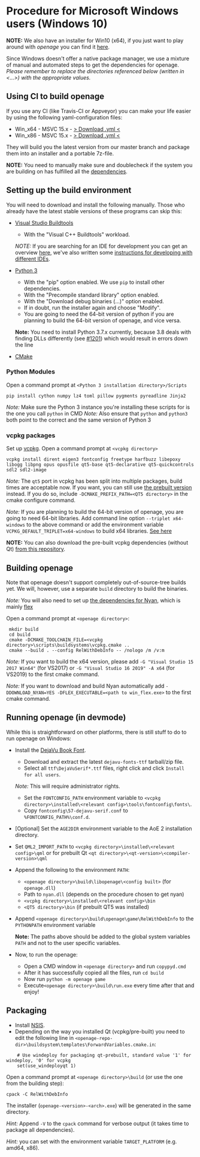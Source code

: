 # Procedure for Microsoft Windows users (Windows 10)

__NOTE:__ We also have an installer for Win10 (x64), if you just want to play around with *openage* you can find it [here](https://github.com/SFTtech/openage/releases).

 Since Windows doesn't offer a native package manager, we use a mixture of manual and automated steps to get the dependencies for openage.
 *Please remember to replace the directories referenced below (written in <...>) with the appropriate values.*

## Using CI to build openage
If you use any CI (like Travis-CI or Appveyor) you can make your life easier by using the following yaml-configuration files:
- Win_x64 - MSVC 15.x - [> Download .yml <](https://gist.githubusercontent.com/simonsan/4c73314e005239938110ec9c91e484c0/raw/)
- Win_x86 - MSVC 15.x - [> Download .yml <](https://gist.githubusercontent.com/simonsan/390f2e3f60667608f74a2ed687e14dad/raw/)

They will build you the latest version from our master branch and package them into an installer and a portable 7z-file.

__NOTE:__ You need to manually make sure and doublecheck if the system you are building on has fulfilled all the [dependencies](/doc/building.md).

## Setting up the build environment
 You will need to download and install the following manually.
 Those who already have the latest stable versions of these programs can skip this:
 - [Visual Studio Buildtools](https://download.visualstudio.microsoft.com/download/pr/10413969-2070-40ea-a0ca-30f10ec01d1d/414d8e358a8c44dc56cdac752576b402/vs_buildtools.exe)
   - With the "Visual C++ Buildtools" workload.

    _NOTE:_ If you are searching for an IDE for development you can get an overview [here](https://en.wikipedia.org/wiki/Comparison_of_integrated_development_environments#C/C++), we've also written some [instructions for developing with different IDEs](/doc/ide/README.md).

 - [Python 3](https://www.python.org/downloads/windows/)
   - With the "pip" option enabled. We use `pip` to install other dependencies.
   - With the "Precompile standard library" option enabled.
   - With the "Download debug binaries (...)" option enabled.
   - If in doubt, run the installer again and choose "Modify".
   - You are going to need the 64-bit version of python if you are planning to build the 64-bit version of openage, and vice versa.

    __Note:__ You need to install Python 3.7.x currently, because 3.8 deals with finding DLLs differently (see [#1201](https://github.com/SFTtech/openage/issues/1201)) which would result in errors down the line

 - [CMake](https://cmake.org/download/)

### Python Modules
 Open a command prompt at `<Python 3 installation directory>/Scripts`

    pip install cython numpy lz4 toml pillow pygments pyreadline Jinja2

_Note:_ Make sure the Python 3 instance you're installing these scripts for is the one you call `python` in CMD
_Note:_ Also ensure that `python` and `python3` both point to the correct and the same version of Python 3

### vcpkg packages
 Set up [vcpkg](https://github.com/Microsoft/vcpkg#quick-start). Open a command prompt at `<vcpkg directory>`

    vcpkg install dirent eigen3 fontconfig freetype harfbuzz libepoxy libogg libpng opus opusfile qt5-base qt5-declarative qt5-quickcontrols sdl2 sdl2-image

 _Note:_ The `qt5` port in vcpkg has been split into multiple packages, build times are acceptable now.
 If you want, you can still use [the prebuilt version](https://www.qt.io/download-open-source/) instead.
 If you do so, include `-DCMAKE_PREFIX_PATH=<QT5 directory>` in the cmake configure command.

 _Note:_ If you are planning to build the 64-bit version of openage, you are going to need 64-bit libraries. Add command line option `--triplet x64-windows` to the above command or add the environment variable `VCPKG_DEFAULT_TRIPLET=x64-windows` to build x64 libraries. [See here](https://github.com/Microsoft/vcpkg/issues/1254)

__NOTE:__ You can also download the pre-built vcpkg dependencies (without Qt) [from this repository](https://github.com/simonsan/openage-win-dependencies/releases).

## Building openage
 Note that openage doesn't support completely out-of-source-tree builds yet.
 We will, however, use a separate `build` directory to build the binaries.

_Note:_ You will also need to set up [the dependencies for Nyan](https://github.com/SFTtech/nyan/blob/master/doc/building.md#windows), which is mainly [flex](https://sourceforge.net/projects/winflexbison/)

Open a command prompt at `<openage directory>`:

     mkdir build
     cd build
     cmake -DCMAKE_TOOLCHAIN_FILE=<vcpkg directory>\scripts\buildsystems\vcpkg.cmake ..
     cmake --build . --config RelWithDebInfo -- /nologo /m /v:m

_Note:_ If you want to build the x64 version, please add `-G "Visual Studio 15 2017 Win64"` (for VS2017) or `-G "Visual Studio 16 2019" -A x64` (for VS2019) to the first cmake command.

_Note:_ If you want to download and build Nyan automatically add `-DDOWNLOAD_NYAN=YES -DFLEX_EXECUTABLE=<path to win_flex.exe>` to the first cmake command.

## Running openage (in devmode)
 While this is straightforward on other platforms, there is still stuff to do to run openage on Windows:
  - Install the [DejaVu Book Font](https://dejavu-fonts.github.io/Download.html).
    - Download and extract the latest `dejavu-fonts-ttf` tarball/zip file.
    - Select all `ttf\DejaVuSerif*.ttf` files, right click and click `Install for all users`.

    _Note:_ This will require administrator rights.
    - Set the `FONTCONFIG_PATH` environment variable to `<vcpkg directory>\installed\<relevant config>\tools\fontconfig\fonts\`.
    - Copy `fontconfig\57-dejavu-serif.conf` to `%FONTCONFIG_PATH%\conf.d`.
  - [Optional] Set the `AGE2DIR` environment variable to the AoE 2 installation directory.
  - Set `QML2_IMPORT_PATH` to `<vcpkg directory>\installed\<relevant config>\qml` or for prebuilt Qt `<qt directory>\<qt-version>\<compiler-version>\qml`
  - Append the following to the environment `PATH`:
    - `<openage directory>\build\libopenage\<config built>` (for `openage.dll`)
    - Path to `nyan.dll` (depends on the procedure chosen to get nyan)
    - `<vcpkg directory>\installed\<relevant config>\bin`
    - `<QT5 directory>\bin` (if prebuilt QT5 was installed)
  - Append `<openage directory>\build\openage\game\RelWithDebInfo` to the `PYTHONPATH` environment variable

    __Note:__ The paths above should be added to the global system variables `PATH` and not to the user specific variables.

  - Now, to run the openage:
    - Open a CMD window in `<openage directory>` and run `copypyd.cmd`
    - After it has successfully copied all the files, run `cd build`
    - Now run `python -m openage game`
    - Execute`<openage directory>\build\run.exe` every time after that and enjoy!

## Packaging

 - Install [NSIS](https://sourceforge.net/projects/nsis/files/latest/download).
 - Depending on the way you installed Qt (vcpkg/pre-built) you need to edit the following line in `<openage-repo-dir>\buildsystem\templates\ForwardVariables.cmake.in`:
```
	# Use windeploy for packaging qt-prebuilt, standard value '1' for windeploy, '0' for vcpkg
	set(use_windeployqt 1)
```

 Open a command prompt at `<openage directory>\build` (or use the one from the building step):

    cpack -C RelWithDebInfo

 The installer (`openage-<version>-<arch>.exe`) will be generated in the same directory.<br>

 _Hint:_ Append `-V` to the `cpack` command for verbose output (it takes time to package all dependencies).

 _Hint:_ <arch> you can set with the environment variable `TARGET_PLATFORM` (e.g. amd64, x86).
